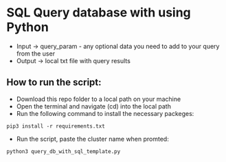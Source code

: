# SQL Query database with using Python
- Input -> query_param - any optional data you need to add to your query from the user 
- Output -> local txt file with query results

## How to run the script:
- Download this repo folder to a local path on your machine
- Open the terminal and navigate (cd) into the local path
- Run the following command to install the necessary packeges:
```
pip3 install -r requirements.txt
```
- Run the script, paste the cluster name when promted:
```
python3 query_db_with_sql_template.py
```
